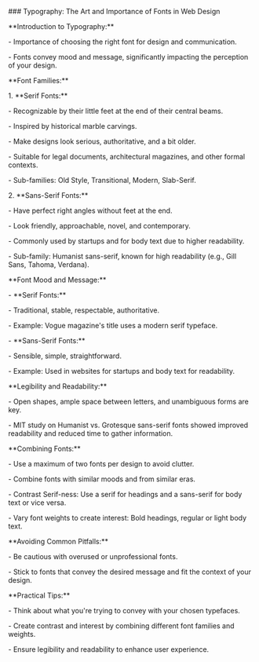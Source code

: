 \### Typography: The Art and Importance of Fonts in Web Design

\*\*Introduction to Typography:\*\*

\- Importance of choosing the right font for design and communication.

\- Fonts convey mood and message, significantly impacting the perception of your design.

\*\*Font Families:\*\*

1\. \*\*Serif Fonts:\*\*

\- Recognizable by their little feet at the end of their central beams.

\- Inspired by historical marble carvings.

\- Make designs look serious, authoritative, and a bit older.

\- Suitable for legal documents, architectural magazines, and other formal contexts.

\- Sub-families: Old Style, Transitional, Modern, Slab-Serif.

2\. \*\*Sans-Serif Fonts:\*\*

\- Have perfect right angles without feet at the end.

\- Look friendly, approachable, novel, and contemporary.

\- Commonly used by startups and for body text due to higher readability.

\- Sub-family: Humanist sans-serif, known for high readability (e.g., Gill Sans, Tahoma, Verdana).

\*\*Font Mood and Message:\*\*

\- \*\*Serif Fonts:\*\*

\- Traditional, stable, respectable, authoritative.

\- Example: Vogue magazine's title uses a modern serif typeface.

\- \*\*Sans-Serif Fonts:\*\*

\- Sensible, simple, straightforward.

\- Example: Used in websites for startups and body text for readability.

\*\*Legibility and Readability:\*\*

\- Open shapes, ample space between letters, and unambiguous forms are key.

\- MIT study on Humanist vs. Grotesque sans-serif fonts showed improved readability and reduced time to gather information.

\*\*Combining Fonts:\*\*

\- Use a maximum of two fonts per design to avoid clutter.

\- Combine fonts with similar moods and from similar eras.

\- Contrast Serif-ness: Use a serif for headings and a sans-serif for body text or vice versa.

\- Vary font weights to create interest: Bold headings, regular or light body text.

\*\*Avoiding Common Pitfalls:\*\*

\- Be cautious with overused or unprofessional fonts.

\- Stick to fonts that convey the desired message and fit the context of your design.

\*\*Practical Tips:\*\*

\- Think about what you're trying to convey with your chosen typefaces.

\- Create contrast and interest by combining different font families and weights.

\- Ensure legibility and readability to enhance user experience.

